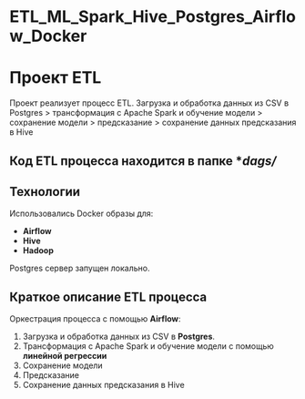 # ETL_ML_Spark_Hive_Postgres_Airflow_Docker

# Проект ETL

Проект реализует процесс ETL. Загрузка и обработка данных из CSV в Postgres  >  трансформация с Apache Spark и обучение модели >  сохранение модели > предсказание >
сохранение данных предсказания в Hive

## Код ETL процесса находится в папке **dags/*
   
## Технологии

Использовались Docker образы для:
- **Airflow**
- **Hive**
- **Hadoop**

Postgres сервер запущен локально.

## Краткое описание ETL процесса

Оркестрация процесса с помощью **Airflow**:
1. Загрузка и обработка данных из CSV в **Postgres**.
2. Трансформация с Apache Spark и обучение модели c помощью **линейной регрессии**
3. Cохранение модели
4. Предсказание
5. Сохранение данных предсказания в Hive

